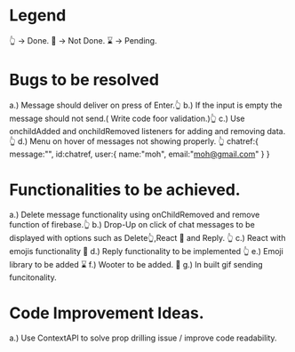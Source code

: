 # Legend

👆 -> Done.
🤞 -> Not Done.
⌛ -> Pending.

# Bugs to be resolved

a.) Message should deliver on press of Enter.👆
b.) If the input is empty the message should not send.( Write code foor validation.)👆
c.) Use onchildAdded and onchildRemoved listeners for adding and removing data. 👆
d.) Menu on hover of messages not showing properly. 👆
chatref:{
message:"",
id:chatref,
user:{
name:"moh",
email:"moh@gmail.com"
}
}

# Functionalities to be achieved.

a.) Delete message functionality using onChildRemoved and remove function of firebase.👆
b.) Drop-Up on click of chat messages to be displayed with options such as Delete👆,React 🤞 and Reply. 👆
c.) React with emojis functionality 🤞
d.) Reply functionality to be implemented 👆
e.) Emoji library to be added ⌛
f.) Wooter to be added. 🤞
g.) In built gif sending funcitonality.

# Code Improvement Ideas.

a.) Use ContextAPI to solve prop drilling issue / improve code readability.
